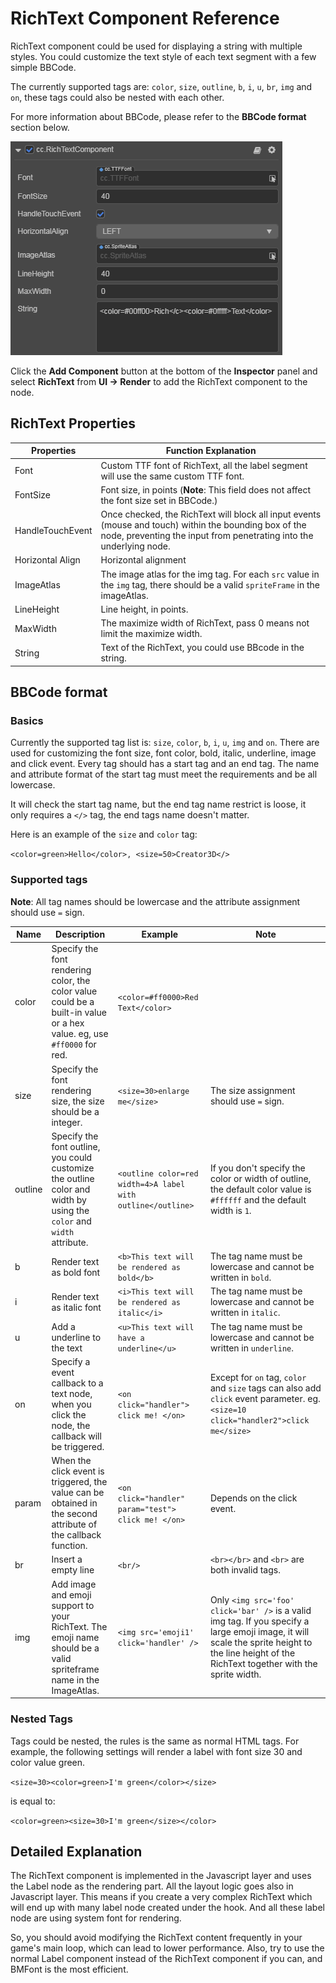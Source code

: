 # RichText Component Reference

RichText component could be used for displaying a string with multiple styles. You could customize the text style of each text segment with a few simple BBCode.

The currently supported tags are: `color`, `size`, `outline`, `b`, `i`, `u`, `br`, `img` and `on`, these tags could also be nested with each other.

For more information about BBCode, please refer to the __BBCode format__ section below.

![richtext](richtext/richtext.png)

Click the __Add Component__ button at the bottom of the __Inspector__ panel and select __RichText__ from __UI -> Render__ to add the RichText component to the node.

## RichText Properties

| Properties       | Function Explanation  |
| --------------   | -----------   |
| Font             | Custom TTF font of RichText, all the label segment will use the same custom TTF font.  |
| FontSize         | Font size, in points (__Note__: This field does not affect the font size set in BBCode.) |
| HandleTouchEvent | Once checked, the RichText will block all input events (mouse and touch) within the bounding box of the node, preventing the input from penetrating into the underlying node. |
| Horizontal Align | Horizontal alignment   |
| ImageAtlas      | The image atlas for the img tag. For each `src` value in the `img` tag, there should be a valid `spriteFrame` in the imageAtlas. |
| LineHeight      | Line height, in points.    |
| MaxWidth        | The maximize width of RichText, pass 0 means not limit the maximize width. |
| String           | Text of the RichText, you could use BBcode in the string. |

## BBCode format

### Basics

Currently the supported tag list is: `size`, `color`, `b`, `i`, `u`, `img` and `on`. There are used for customizing the font size, font color, bold, italic, underline, image and click event.
Every tag should has a start tag and an end tag. The name and attribute format of the start tag must meet the requirements and be all lowercase.

It will check the start tag name, but the end tag name restrict is loose, it only requires a `</>` tag, the end tags name doesn't matter.

Here is an example of the `size` and `color` tag:

`<color=green>Hello</color>, <size=50>Creator3D</>`

### Supported tags

__Note__: All tag names should be lowercase and the attribute assignment should use `=` sign.

| Name | Description | Example | Note |
| -------|------- | -----|------ |
| color | Specify the font rendering color, the color value could be a built-in value or a hex value. eg, use `#ff0000` for red. | `<color=#ff0000>Red Text</color>` |  |
| size | Specify the font rendering size, the size should be a integer. | `<size=30>enlarge me</size>` | The size assignment should use `=` sign. |
| outline | Specify the font outline, you could customize the outline color and width by using the `color` and `width` attribute. | `<outline color=red width=4>A label with outline</outline>` | If you don't specify the color or width of outline, the default color value is `#ffffff` and the default width is `1`. |
| b | Render text as bold font | `<b>This text will be rendered as bold</b>`| The tag name must be lowercase and cannot be written in `bold`. |
| i | Render text as italic font | `<i>This text will be rendered as italic</i>`| The tag name must be lowercase and cannot be written in `italic`. |
| u | Add a underline to the text |`<u>This text will have a underline</u>`| The tag name must be lowercase and cannot be written in `underline`. |
| on | Specify a event callback to a text node, when you click the node, the callback will be triggered. | `<on click="handler"> click me! </on>` | Except for `on` tag, `color` and `size` tags can also add `click` event parameter. eg. `<size=10 click="handler2">click me</size>` |
| param | When the click event is triggered, the value can be obtained in the second attribute of the callback function. | `<on click="handler" param="test"> click me! </on>` | Depends on the click event. |
| br | Insert a empty line | `<br/>` | `<br></br>` and `<br>` are both invalid tags. |
| img | Add image and emoji support to your RichText. The emoji name should be a valid spriteframe name in the ImageAtlas. | `<img src='emoji1' click='handler' />` | Only `<img src='foo' click='bar' />` is a valid img tag. If you specify a large emoji image, it will scale the sprite height to the line height of the RichText together with the sprite width. |

### Nested Tags

Tags could be nested, the rules is the same as normal HTML tags. For example, the following settings will render a label with font size 30 and color value green.

`<size=30><color=green>I'm green</color></size>`

is equal to:

`<color=green><size=30>I'm green</size></color>`

<!--
There are two ways to set the color of RichText:
1. Selected the node and set the overall color of RichText in __RichTextComponent -> String__ of the __Inspector__.
2. Use BBCode to set colors on the inside of RichText separately.
Use BBCode to set the colors separately inside RichText.

__Note__: The two cannot be mixed. If mixed, the color set in the __second__ way will prevail at runtime.
-->

## Detailed Explanation

The RichText component is implemented in the Javascript layer and uses the Label node as the rendering part. All the layout logic goes also in Javascript layer. This means if you create a very complex RichText which will end up with many label node created under the hook. And all these label node are using system font for rendering.

So, you should avoid modifying the RichText content frequently in your game's main loop, which can lead to lower performance. Also, try to use the normal Label component instead of the RichText component if you can, and BMFont is the most efficient.
